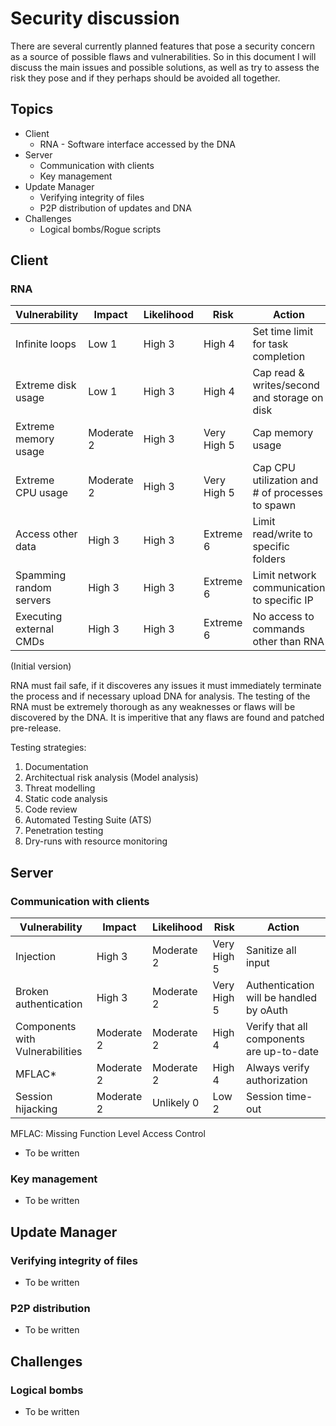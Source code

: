# Security discussion
There are several currently planned features that pose a security concern as a source of possible flaws and vulnerabilities.
So in this document I will discuss the main issues and possible solutions, as well as try to assess the risk they pose and if they perhaps should be avoided all together.

## Topics
* Client
  * RNA - Software interface accessed by the DNA
* Server
  * Communication with clients
  * Key management
* Update Manager
  * Verifying integrity of files
  * P2P distribution of updates and DNA
* Challenges
  * Logical bombs/Rogue scripts


## Client
### RNA

| Vulnerability           | Impact     | Likelihood | Risk        | Action                                          |
|-------------------------|------------|------------|-------------|-------------------------------------------------|
| Infinite loops          | Low 1      | High 3     | High 4      | Set time limit for task completion              |
| Extreme disk usage      | Low 1      | High 3     | High 4      | Cap read & writes/second and storage on disk    |
| Extreme memory usage    | Moderate 2 | High 3     | Very High 5 | Cap memory usage                                |
| Extreme CPU usage       | Moderate 2 | High 3     | Very High 5 | Cap CPU utilization and # of processes to spawn |
| Access other data       | High 3     | High 3     | Extreme 6   | Limit read/write to specific folders            |
| Spamming random servers | High 3     | High 3     | Extreme 6   | Limit network communication to specific IP      |
| Executing external CMDs | High 3     | High 3     | Extreme 6   | No access to commands other than RNA            |
(Initial version)

RNA must fail safe, if it discoveres any issues it must immediately terminate the process and if necessary upload DNA for analysis.
The testing of the RNA must be extremely thorough as any weaknesses or flaws will be discovered by the DNA.
It is imperitive that any flaws are found and patched pre-release.

Testing strategies:
  1. Documentation
  2. Architectual risk analysis (Model analysis)
  3. Threat modelling
  4. Static code analysis
  5. Code review
  6. Automated Testing Suite (ATS)
  7. Penetration testing
  8. Dry-runs with resource monitoring
  
  
## Server
### Communication with clients

| Vulnerability         | Impact     | Likelihood | Risk        | Action                                  |
|-----------------------|------------|------------|-------------|-----------------------------------------|
| Injection             | High 3     | Moderate 2 | Very High 5 | Sanitize all input                      |
| Broken authentication | High 3     | Moderate 2 | Very High 5 | Authentication will be handled by oAuth |
| Components with Vulnerabilities | Moderate 2 | Moderate 2 | High 4 | Verify that all components are up-to-date |
| MFLAC*                | Moderate 2 | Moderate 2 | High 4      | Always verify authorization             |
| Session hijacking     | Moderate 2 | Unlikely 0 | Low 2       | Session time-out                        |

MFLAC: Missing Function Level Access Control

* To be written

### Key management
* To be written

## Update Manager
### Verifying integrity of files
* To be written

### P2P distribution
* To be written

## Challenges
### Logical bombs
* To be written
